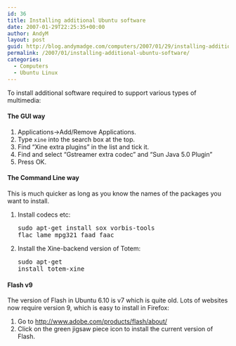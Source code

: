 ```yaml
---
id: 36
title: Installing additional Ubuntu software
date: 2007-01-29T22:25:35+00:00
author: AndyM
layout: post
guid: http://blog.andymadge.com/computers/2007/01/29/installing-additional-ubuntu-software/
permalink: /2007/01/installing-additional-ubuntu-software/
categories:
  - Computers
  - Ubuntu Linux
---
```

To install additional software required to support various types of multimedia:

#### The GUI way

  1. Applications->Add/Remove Applications.
  2. Type `xine` into the search box at the top.
  3. Find &#8220;Xine extra plugins&#8221; in the list and tick it.
  4. Find and select &#8220;Gstreamer extra codec&#8221; and &#8220;Sun Java 5.0 Plugin&#8221;
  5. Press OK.

#### The Command Line way

This is much quicker as long as you know the names of the packages you want to install.

  1. Install codecs etc: 
    <pre>sudo apt-get install sox vorbis-tools flac lame mpg321 faad faac</pre>

  2. Install the Xine-backend version of Totem: 
    <pre>sudo apt-get install totem-xine</pre>

#### Flash v9

The version of Flash in Ubuntu 6.10 is v7 which is quite old. Lots of websites now require version 9, which is easy to install in Firefox:

  1. Go to <http://www.adobe.com/products/flash/about/>
  2. Click on the green jigsaw piece icon to install the current version of Flash.